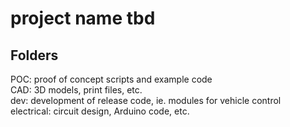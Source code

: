 # project name tbd

## Folders  
POC: proof of concept scripts and example code  
CAD: 3D models, print files, etc.  
dev: development of release code, ie. modules for vehicle control  
electrical: circuit design, Arduino code, etc.  
